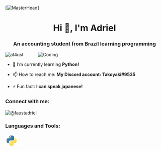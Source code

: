 [![MasterHead](https://i.redd.it/bpxxqqvps4h91.gif)]

<h1 align="center">Hi 👋, I'm Adriel</h1>
<h3 align="center">An accounting student from Brazil learning programming</h3>
<img align="right" alt="Coding" width="400" src="https://steamuserimages-a.akamaihd.net/ugc/879748616164108107/8F44EE6DAFB4F4E2469AA4947059A09E1A78E93C/?imw=5000&imh=5000&ima=fit&impolicy=Letterbox&imcolor=%23000000&letterbox=false">

<p align="left"> <img src="https://komarev.com/ghpvc/?username=af4ust&label=Profile%20views&color=0e75b6&style=flat" alt="af4ust" /> </p>

- 🌱 I’m currently learning **Python!**

- 📫 How to reach me: **My Discord account: Takoyaki#9535**

- ⚡ Fun fact: **I can speak japanese!**

<h3 align="left">Connect with me:</h3>
<p align="left">
<a href="https://instagram.com/@faustadriel" target="blank"><img align="center" src="https://raw.githubusercontent.com/rahuldkjain/github-profile-readme-generator/master/src/images/icons/Social/instagram.svg" alt="@faustadriel" height="30" width="40" /></a>
</p>

<h3 align="left">Languages and Tools:</h3>
<p align="left"> <a href="https://www.python.org" target="_blank" rel="noreferrer"> <img src="https://raw.githubusercontent.com/devicons/devicon/master/icons/python/python-original.svg" alt="python" width="40" height="40"/> </a> </p>
